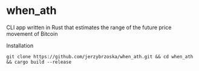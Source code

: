 # when_ath
CLI app written in Rust that estimates the range of the future price movement of Bitcoin 

Installation
```
git clone https://github.com/jerzybrzoska/when_ath.git && cd when_ath && cargo build --release
```
